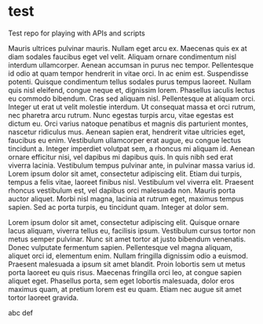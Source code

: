 # test
Test repo for playing with APIs and scripts


 Mauris ultrices pulvinar mauris. Nullam eget arcu ex. Maecenas quis ex at diam sodales faucibus eget vel velit. Aliquam ornare condimentum nisl interdum ullamcorper. Aenean accumsan in purus nec tempor. Pellentesque id odio at quam tempor hendrerit in vitae orci. In ac enim est. Suspendisse potenti. Quisque condimentum tellus sodales purus tempus laoreet. Nullam quis nisl eleifend, congue neque et, dignissim lorem. Phasellus iaculis lectus eu commodo bibendum. Cras sed aliquam nisl. Pellentesque at aliquam orci. Integer ut erat ut velit molestie interdum. Ut consequat massa et orci rutrum, nec pharetra arcu rutrum. Nunc egestas turpis arcu, vitae egestas est dictum eu. 
 Orci varius natoque penatibus et magnis dis parturient montes, nascetur ridiculus mus. Aenean sapien erat, hendrerit vitae ultricies eget, faucibus eu enim. Vestibulum ullamcorper erat augue, eu congue lectus tincidunt a. Integer imperdiet volutpat sem, a rhoncus mi aliquam id. Aenean ornare efficitur nisi, vel dapibus mi dapibus quis. In quis nibh sed erat viverra lacinia. Vestibulum tempus pulvinar ante, in pulvinar massa varius id. Lorem ipsum dolor sit amet, consectetur adipiscing elit. Etiam dui turpis, tempus a felis vitae, laoreet finibus nisl. Vestibulum vel viverra elit. Praesent rhoncus vestibulum est, vel dapibus orci malesuada non. Mauris porta auctor aliquet. Morbi nisl magna, lacinia at rutrum eget, maximus tempus sapien. Sed ac porta turpis, eu tincidunt quam. Integer at dolor sem. 

Lorem ipsum dolor sit amet, consectetur adipiscing elit. Quisque ornare lacus aliquam, viverra tellus eu, facilisis ipsum. Vestibulum cursus tortor non metus semper pulvinar. Nunc sit amet tortor at justo bibendum venenatis. Donec vulputate fermentum sapien. Pellentesque vel magna aliquam, aliquet orci id, elementum enim. Nullam fringilla dignissim odio a euismod. Praesent malesuada a ipsum sit amet blandit. Proin lobortis sem ut metus porta laoreet eu quis risus. Maecenas fringilla orci leo, at congue sapien aliquet eget. Phasellus porta, sem eget lobortis malesuada, dolor eros maximus quam, at pretium lorem est eu quam. Etiam nec augue sit amet tortor laoreet gravida. 
 
abc def

